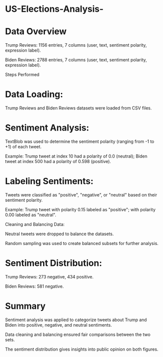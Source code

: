 # US-Elections-Analysis-
# Data Overview
Trump Reviews: 1156 entries, 7 columns (user, text, sentiment polarity, expression label).

Biden Reviews: 2788 entries, 7 columns (user, text, sentiment polarity, expression label).

Steps Performed
# Data Loading:

Trump Reviews and Biden Reviews datasets were loaded from CSV files.

# Sentiment Analysis:

TextBlob was used to determine the sentiment polarity (ranging from -1 to +1) of each tweet.

Example: Trump tweet at index 10 had a polarity of 0.0 (neutral); Biden tweet at index 500 had a polarity of 0.598 (positive).

# Labeling Sentiments:

Tweets were classified as "positive", "negative", or "neutral" based on their sentiment polarity.

Example: Trump tweet with polarity 0.15 labeled as "positive"; with polarity 0.00 labeled as "neutral".

Cleaning and Balancing Data:

Neutral tweets were dropped to balance the datasets.

Random sampling was used to create balanced subsets for further analysis.

# Sentiment Distribution:

Trump Reviews: 273 negative, 434 positive.

Biden Reviews: 581 negative.

# Summary
Sentiment analysis was applied to categorize tweets about Trump and Biden into positive, negative, and neutral sentiments.

Data cleaning and balancing ensured fair comparisons between the two sets.

The sentiment distribution gives insights into public opinion on both figures.
